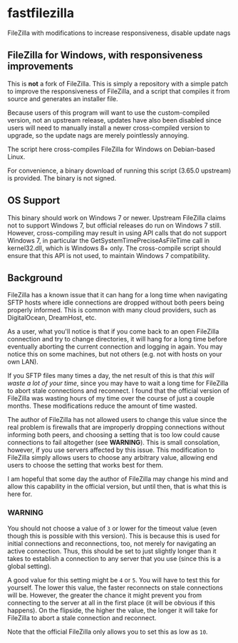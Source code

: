 # fastfilezilla
FileZilla with modifications to increase responsiveness, disable update nags

## FileZilla for Windows, with responsiveness improvements

This is **not** a fork of FileZilla. This is simply a repository with a simple patch
to improve the responsiveness of FileZilla, and a script that compiles it from
source and generates an installer file.

Because users of this program will want to use the custom-compiled version,
not an upstream release, updates have also been disabled since users will
need to manually install a newer cross-compiled version to upgrade, so the
update nags are merely pointlessly annoying.

The script here cross-compiles FileZilla for Windows on Debian-based Linux.

For convenience, a binary download of running this script (3.65.0 upstream) is provided.
The binary is not signed.

## OS Support

This binary should work on Windows 7 or newer. Upstream FileZilla claims not to support
Windows 7, but official releases do run on Windows 7 still. However, cross-compiling may
result in using API calls that do not support Windows 7, in particular the
GetSystemTimePreciseAsFileTime call in kernel32.dll, which is Windows 8+ only.
The cross-compile script should ensure that this API is not used, to maintain Windows 7 compatibility.

## Background

FileZilla has a known issue that it can hang for a long time when navigating
SFTP hosts where idle connections are dropped without both peers being properly informed.
This is common with many cloud providers, such as DigitalOcean, DreamHost, etc.

As a user, what you'll notice is that if you come back to an open FileZilla connection
and try to change directories, it will hang for a long time before eventually aborting
the current connection and logging in again. You may notice this on some machines, but not others
(e.g. not with hosts on your own LAN).

If you SFTP files many times a day, the net result of this is that *this will waste a lot of your time*,
since you may have to wait a long time for FileZilla to abort stale connections and reconnect.
I found that the official version of FileZilla was wasting hours of my time over the course
of just a couple months. These modifications reduce the amount of time wasted.

The author of FileZilla has not allowed users to change this value since the real problem
is firewalls that are improperly dropping connections without informing both peers,
and choosing a setting that is too low could cause connections to fail altogether (see **WARNING**).
This is small consolation, however, if you use servers affected by this issue.
This modification to FileZilla simply allows users to choose any arbitrary value,
allowing end users to choose the setting that works best for them.

I am hopeful that some day the author of FileZilla may change his mind and allow
this capability in the official version, but until then, that is what this is here for.

### WARNING

You should not choose a value of `3` or lower for the timeout value (even though this is possible
with this version). This is because this is used for initial connections and reconnections, too,
not merely for navigating an active connection. Thus, this should be set to just slightly longer
than it takes to establish a connection to any server that you use (since this is a global setting).

A good value for this setting might be `4` or `5`. You will have to test this for yourself.
The lower this value, the faster reconnects on stale
connections will be. However, the greater the chance it might prevent you from connecting to
the server at all in the first place (it will be obvious if this happens). On the flipside, the
higher the value, the longer it will take for FileZilla to abort a stale connection and reconnect.

Note that the official FileZilla only allows you to set this as low as `10`.
